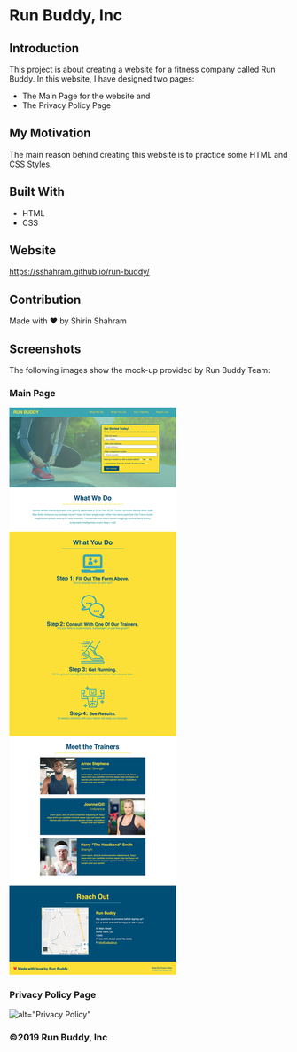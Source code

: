 # Run Buddy, Inc

## Introduction

This project is about creating a website for a fitness company called Run Buddy. In this website, I have designed two pages:
* The Main Page for the website and
* The Privacy Policy Page

## My Motivation

The main reason behind creating this website is to practice some HTML and CSS Styles.

## Built With

* HTML
* CSS

## Website

https://sshahram.github.io/run-buddy/

## Contribution

Made with ❤️ by Shirin Shahram

## Screenshots

The following images show the mock-up provided by Run Buddy Team:

### Main Page

![alt="Main Page"](./assets/images/050-mock-up.jpg)

### Privacy Policy Page

![alt="Privacy Policy"](./assets/images/100-privacy-complete-1.jpg)

### ©️2019 Run Buddy, Inc

